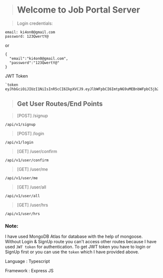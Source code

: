 > # Welcome to Job Portal Server


> Login credentials:


```
email: ki4on0@gmail.com
password: 123QwertY@
```

or

```
{
  "email":"ki4on0@gmail.com",
  "password":"123QwertY@"
}
```

JWT Token

```
`token eyJhbGciOiJIUzI1NiIsInR5cCI6IkpXVCJ9.eyJlbWFpbCI6ImtpNG9uMEBnbWFpbC5jb20iLCJyb2xlIjoiYWRtaW4iLCJ1c2VyTmFtZSI6InRvdWZpcWhhc2Fua2lyb24iLCJpYXQiOjE2NjYyNjYyNDMsImV4cCI6MTY2ODg1ODI0M30.36ElIkyBqOZqh3Co21n4Sqfk0PT5qVffKe_Y_qUYlHo`
```

> ## Get User Routes/End Points

> [POST] /signup

```
/api/v1/signup

```

> [POST] /login

```
/api/v1/login

```

> [GET] /user/confirm

```
/api/v1/user/confirm

```

> [GET] /user/me

```
/api/v1/user/me

```

> [GET] /user/all

```
/api/v1/user/all

```

> [GET] /user/hrs

```
/api/v1/user/hrs

```

### Note:

I have used MongoDB Atlas for database with the help of mongoose. Without Login & SignUp route
you can't access other routes because I have used `JWT token` for authentication.
To get JWT token you have to login or SignUp first or you can use the `token` which I have provided above.

Language : Typescript

Framework : Express JS